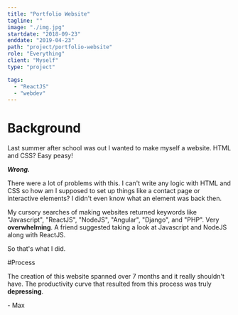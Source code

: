 ```yaml
---
title: "Portfolio Website"
tagline: ""
image: "./img.jpg"
startdate: "2018-09-23"
enddate: "2019-04-23"
path: "project/portfolio-website"
role: "Everything"
client: "Myself"
type: "project"

tags:
  - "ReactJS"
  - "webdev"
---
```


# Background

Last summer after school was out I wanted to make myself a website. HTML and CSS? Easy peasy!

***Wrong.***

There were a lot of problems with this. I can't write any logic with HTML and CSS so how am I supposed to set up things like a contact page or interactive elements? I didn't even know what an element was back then.

My cursory searches of making websites returned keywords like "Javascript", "ReactJS", "NodeJS", "Angular", "Django", and "PHP". Very **overwhelming**. A friend suggested taking a look at Javascript and NodeJS along with ReactJS. 

So that's what I did.

#Process

The creation of this website spanned over 7 months and it really shouldn't have. The productivity curve that resulted from this process was truly **depressing**.
	
\- Max